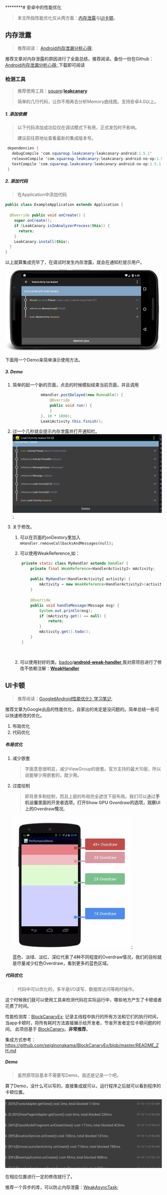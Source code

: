 ********#  安卓中的性能优化

> 本文所指性能优化仅从两方面：[内存泄露](#内存泄露)与[UI卡顿](#UI卡顿)。

## 内存泄露<span id="内存泄露"></span>

> 推荐阅读： [Android内存泄漏分析心得](http://mp.weixin.qq.com/s?__biz=MzI1MTA1MzM2Nw==&mid=2649796884&idx=1&sn=92b4e344060362128e4a86d6132c3736&chksm=f1fcc54cc68b4c5add08371265320163381ea81333daea5664b94e9a12246a34cfaa31e6f0b3&mpshare=1&scene=1&srcid=1116PDhSmvxU6YwfbJuVCEJx#rd);

推荐文章对内存泄露的原因进行了全面总结，推荐阅读。备份一份在Github：[Android内存泄漏分析心得](https://github.com/xuanu/Notes/tree/master/Notes/web/MemoryLeak);,下载即可阅读

###  检测工具

> 推荐使用工具：[square](https://github.com/square)/**[leakcanary](https://github.com/square/leakcanary)**
>
> 简单的几行代码，让你不用再去分析Memory曲线图。支持安卓4.0以上。

##### 1.  添加依赖

> 以下代码添加成功后仅在调试模式下有用，正式发包时不影响。
>
> 建议前往原地址查看最新的集成版本号。

```java
 dependencies {
   debugCompile 'com.squareup.leakcanary:leakcanary-android:1.5.1'
   releaseCompile 'com.squareup.leakcanary:leakcanary-android-no-op:1.5.1'
   testCompile 'com.squareup.leakcanary:leakcanary-android-no-op:1.5.1'
 }
```

##### 2.  添加代码

> 在Application中添加代码

```java
public class ExampleApplication extends Application {

  @Override public void onCreate() {
    super.onCreate();
    if (LeakCanary.isInAnalyzerProcess(this)) {
      return;
    }
    LeakCanary.install(this);
  }
}
```

以上就算集成完毕了，在调试时发生内存泄露，就会在通知栏提示用户。  

![image](https://github.com/square/leakcanary/raw/master/assets/screenshot.png)  

下面用一个Demo来简单演示使用方法。

##### 3. Demo  
1. ​简单的起一个新的页面，点击的时候模拟结束当前页面，并且调用      

  ```java
                  mHandler.postDelayed(new Runnable() {
                      @Override
                      public void run() {
                      }
                  }, 10 * 1000);
                  Leak1Activity.this.finish();
  ```

2. 过一个几秒就会提示内存泄露并打开通知栏。      
  ![image](https://github.com/xuanu/Notes/raw/master/screenshots/TIM%E6%88%AA%E5%9B%BE20170718100151.png);

3. 关于修改。    
    1.  可以在页面的onDestory里加入` mHandler.removeCallbacksAndMessages(null);`  

      2.  可以使用WeakReference,如：	

      ```java
          private static class MyHandler extends Handler {  
              private final WeakReference<HandlerActivity2> mActivity;  
        
              public MyHandler(HandlerActivity2 activity) {  
                  mActivity = new WeakReference<HandlerActivity2>(activity);  
              }  
        
              @Override  
              public void handleMessage(Message msg) {  
                  System.out.println(msg);  
                  if (mActivity.get() == null) {  
                      return;  
                  }  
                  mActivity.get().todo();  
              }  
          } 
      ```

      ​

    2. 可以使用封好的类。[badoo](https://github.com/badoo)/**[android-weak-handler](https://github.com/badoo/android-weak-handler)**,我对原项目进行了修改不依赖注解：**[WeakHandler](https://github.com/xuanu/Common/blob/master/library/src/main/java/common/zeffect/cn/library/aysnctask/WeakHandler.java)**



## UI卡顿<span id="UI卡顿"></span>

> 推荐阅读：[Google《Android性能优化》学习笔记](http://www.csdn.net/article/2015-04-15/2824477-android-performance/1);

推荐文章为Google出品的性能优化，自家出的肯定是没问题的。简单总结一些可以快速修改的优化。

1. 布局优化
2. 代码优化

##### 布局优化

1. 减少嵌套

   > 字面意思很明显，减少ViewGroup的嵌套。官方支持的最大10层，所以说能够少用嵌套的，就少用。

2. 过度绘制

   > 即背景多制绘制，而且上层的布局完全遮住下层布局。我们可以通过**手机设置里面的开发者选项，打开Show GPU Overdraw的选项，观察UI上的Overdraw情况**。

   ![image](https://github.com/xuanu/Notes/raw/master/screenshots/552dd397d5e53.jpg);

   蓝色、淡绿、淡红、深红代表了4种不同程度的Overdraw情况，我们的目标就是尽量减少红色Overdraw，看到更多的蓝色区域。

##### 代码优化

> 代码中可以优化的，多半是I/O读写、数据库访问等耗时操作。

这个时候我们就可以使用工具来检测代码在实际运行中，哪些地方产生了卡顿或者花费了时间。

性能检测库：[BlockCanaryEx](https://github.com/seiginonakama/BlockCanaryEx); 记录主线程中执行的所有方法和它们的执行时间，当app卡顿时，将所有耗时方法直接展示给开发者，节省开发者定位卡顿问题的时间。 此项目基于 [BlockCanary](https://github.com/markzhai/AndroidPerformanceMonitor)。**非常推荐**。

集成方式参考：https://github.com/seiginonakama/BlockCanaryEx/blob/master/README_ZH.md

##### Demo

> 虽然原项目基本不需要写Demo，我还是记录一个吧。

算了Demo，没什么可以写的，直接集成就可以，运行程序之后就可以看到程序的卡顿位置。

![image](https://github.com/xuanu/Notes/raw/master/screenshots/TIM%E6%88%AA%E5%9B%BE20170718114739.png)

在相应位置进行一定的修改就行了。

推荐一个异步的库，可以防止内存泄露：[WeakAsyncTask](https://github.com/xuanu/Common/blob/master/library/src/main/java/common/zeffect/cn/library/aysnctask/WeakAsyncTask.java);